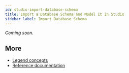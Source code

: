 ```yaml
---
id: studio-import-database-schema
title: Import a Database Schema and Model it in Studio 
sidebar_label: Import Database Schema
---
```


_Coming soon._

## More
- [Legend concepts](../concepts/legend-concepts)
- [Reference documentation](../reference/)